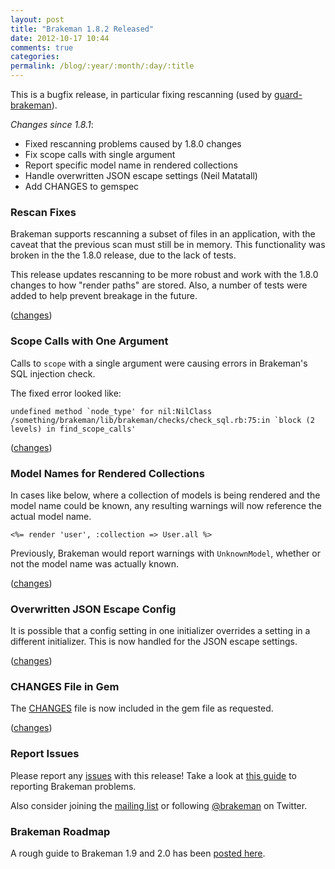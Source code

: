 ```yaml
---
layout: post
title: "Brakeman 1.8.2 Released"
date: 2012-10-17 10:44
comments: true
categories:
permalink: /blog/:year/:month/:day/:title
---
```


This is a bugfix release, in particular fixing rescanning (used by [guard-brakeman](https://github.com/guard/guard-brakeman)).

_Changes since 1.8.1_:

 * Fixed rescanning problems caused by 1.8.0 changes
 * Fix scope calls with single argument
 * Report specific model name in rendered collections
 * Handle overwritten JSON escape settings (Neil Matatall)
 * Add CHANGES to gemspec

### Rescan Fixes

Brakeman supports rescanning a subset of files in an application, with the caveat that the previous scan must still be in memory. This functionality was broken in the the 1.8.0 release, due to the lack of tests.

This release updates rescanning to be more robust and work with the 1.8.0 changes to how "render paths" are stored. Also, a number of tests were added to help prevent breakage in the future.

([changes](https://github.com/presidentbeef/brakeman/pull/165))

### Scope Calls with One Argument

Calls to `scope` with a single argument were causing errors in Brakeman's SQL injection check.

The fixed error looked like:

    undefined method `node_type' for nil:NilClass  /something/brakeman/lib/brakeman/checks/check_sql.rb:75:in `block (2 levels) in find_scope_calls'

([changes](https://github.com/presidentbeef/brakeman/pull/157))

### Model Names for Rendered Collections

In cases like below, where a collection of models is being rendered and the model name could be known, any resulting warnings will now reference the actual model name.

    <%= render 'user', :collection => User.all %>

Previously, Brakeman would report warnings with `UnknownModel`, whether or not the model name was actually known.

([changes](https://github.com/presidentbeef/brakeman/pull/155))

### Overwritten JSON Escape Config

It is possible that a config setting in one initializer overrides a setting in a different initializer. This is now handled for the JSON escape settings.

([changes](https://github.com/presidentbeef/brakeman/pull/154))

### CHANGES File in Gem

The [CHANGES](https://github.com/presidentbeef/brakeman/blob/master/CHANGES) file is now included in the gem file as requested.

([changes](https://github.com/presidentbeef/brakeman/issues/153))

### Report Issues

Please report any [issues](https://github.com/presidentbeef/brakeman/issues) with this release! Take a look at [this guide](https://github.com/presidentbeef/brakeman/wiki/How-to-Report-a-Brakeman-Issue) to reporting Brakeman problems.

Also consider joining the [mailing list](http://brakemanscanner.org/contact/) or following [@brakeman](https://twitter.com/brakeman) on Twitter.

### Brakeman Roadmap

A rough guide to Brakeman 1.9 and 2.0 has been [posted here](https://github.com/presidentbeef/brakeman/wiki/Roadmap).
